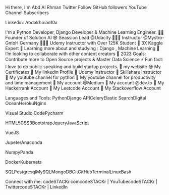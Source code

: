 Hi there, I'm Abd Al Rhman
Twitter Follow GitHub followers YouTube Channel Subscribers

Linkedin: Abdalrhman10x

I'm a Python Developer, Django Developer & Machine Learning Engineer.
👨‍💻 Founder of Solution AI
😎 Seassion Lead @Udacity
👨🏼‍💻 Instructor @Mystro-GmbH Germany
👨🏼‍💻 Udemy Instructor with Over 125K Student
🤖 3X Kaggle Expert
🌱 Learning more about and studying : Django , Machine Learning
👯 I’m looking to collaborate with other content creators
🥅 2023 Goals: Contribute more to Open Source projects & Master Data Science
⚡ Fun fact: I love to do public speaking and build startup projects.
👋 my website
😎 My Certificates
🚀 My linkedin Profile
🚀 Udemy Instructor
🚀 Skillshare Instructor
🚀 My youtube channel for python
🚀 My youtube channel for productivity and time management
🚀 My account @Medium
🚀 My account @dev.to
🚀 My Hackerrank Account
🚀 My Leetcode Account
🚀 My Stackoverflow Account

Languages and Tools:
PythonDjango APICeleryElastic SearchDigital OceanHerokuNginx

Visual Studio CodePycharm

HTML5CSS3BootstrapJqueryJavaScript


VueJS

JupeterAnaconda

NumpyPanda

DockerKubernets

SQLPostgresqlMySQLMongoDBGitGitHubTerminalLinuxBash



Connect with me:
codeSTACKr.comcodeSTACKr | YouTubecodeSTACKr | TwittercodeSTACKr | LinkedIn
